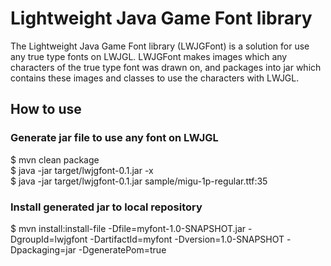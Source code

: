 # Lightweight Java Game Font library

The Lightweight Java Game Font library (LWJGFont) is a solution for use any true type fonts on LWJGL.
LWJGFont makes images which any characters of the true type font was drawn on,
and packages into jar which contains these images and classes to use the characters with LWJGL.

## How to use

### Generate jar file to use any font on LWJGL

$ mvn clean package  
$ java -jar target/lwjgfont-0.1.jar -x  
$ java -jar target/lwjgfont-0.1.jar sample/migu-1p-regular.ttf:35  

### Install generated jar to local repository

$ mvn install:install-file -Dfile=myfont-1.0-SNAPSHOT.jar -DgroupId=lwjgfont -DartifactId=myfont -Dversion=1.0-SNAPSHOT -Dpackaging=jar -DgeneratePom=true


